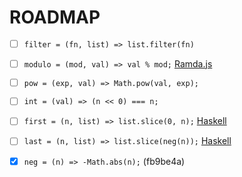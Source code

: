 # ROADMAP

- [ ] `filter = (fn, list) => list.filter(fn)`

- [ ] `modulo = (mod, val) => val % mod;` [Ramda.js](https://ramdajs.com/docs/#modulo)

- [ ] `pow = (exp, val) => Math.pow(val, exp);`

- [ ] `int = (val) => (n << 0) === n;`

- [ ] `first = (n, list) => list.slice(0, n);` [Haskell](http://book.realworldhaskell.org/read/types-and-functions.html)

- [ ] `last = (n, list) => list.slice(neg(n));` [Haskell](http://book.realworldhaskell.org/read/types-and-functions.html)

- [x] `neg = (n) => -Math.abs(n);` (fb9be4a)
